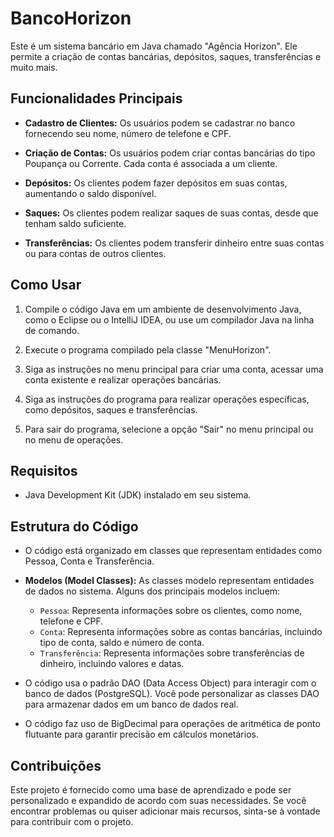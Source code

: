 # BancoHorizon

Este é um sistema bancário em Java chamado "Agência Horizon". Ele permite a criação de contas bancárias, depósitos, saques, transferências e muito mais.

## Funcionalidades Principais

- **Cadastro de Clientes:** Os usuários podem se cadastrar no banco fornecendo seu nome, número de telefone e CPF.

- **Criação de Contas:** Os usuários podem criar contas bancárias do tipo Poupança ou Corrente. Cada conta é associada a um cliente.

- **Depósitos:** Os clientes podem fazer depósitos em suas contas, aumentando o saldo disponível.

- **Saques:** Os clientes podem realizar saques de suas contas, desde que tenham saldo suficiente.

- **Transferências:** Os clientes podem transferir dinheiro entre suas contas ou para contas de outros clientes.

## Como Usar

1. Compile o código Java em um ambiente de desenvolvimento Java, como o Eclipse ou o IntelliJ IDEA, ou use um compilador Java na linha de comando.

2. Execute o programa compilado pela classe "MenuHorizon".

3. Siga as instruções no menu principal para criar uma conta, acessar uma conta existente e realizar operações bancárias.

4. Siga as instruções do programa para realizar operações específicas, como depósitos, saques e transferências.

5. Para sair do programa, selecione a opção "Sair" no menu principal ou no menu de operações.

## Requisitos

- Java Development Kit (JDK) instalado em seu sistema.

## Estrutura do Código

- O código está organizado em classes que representam entidades como Pessoa, Conta e Transferência.

- **Modelos (Model Classes):** As classes modelo representam entidades de dados no sistema. Alguns dos principais modelos incluem:
    - `Pessoa`: Representa informações sobre os clientes, como nome, telefone e CPF.
    - `Conta`: Representa informações sobre as contas bancárias, incluindo tipo de conta, saldo e número de conta.
    - `Transferência`: Representa informações sobre transferências de dinheiro, incluindo valores e datas.

- O código usa o padrão DAO (Data Access Object) para interagir com o banco de dados (PostgreSQL). Você pode personalizar as classes DAO para armazenar dados em um banco de dados real.

- O código faz uso de BigDecimal para operações de aritmética de ponto flutuante para garantir precisão em cálculos monetários.

## Contribuições

Este projeto é fornecido como uma base de aprendizado e pode ser personalizado e expandido de acordo com suas necessidades. Se você encontrar problemas ou quiser adicionar mais recursos, sinta-se à vontade para contribuir com o projeto.
